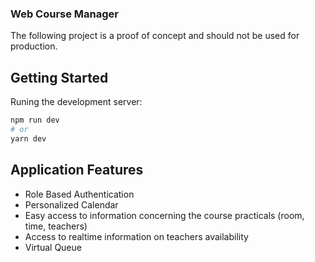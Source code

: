 ### Web Course Manager

The following project is a proof of concept and should not be used for production. 

## Getting Started

Runing the development server:

```bash
npm run dev
# or
yarn dev
```

## Application Features

- Role Based Authentication
- Personalized Calendar 
- Easy access to information concerning the course practicals (room, time, teachers)
- Access to realtime information on teachers availability 
- Virtual Queue

